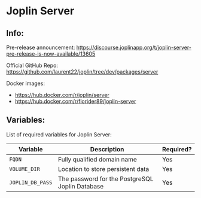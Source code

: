 # Joplin Server

## Info:

Pre-release announcement: https://discourse.joplinapp.org/t/joplin-server-pre-release-is-now-available/13605

Official GitHub Repo: https://github.com/laurent22/joplin/tree/dev/packages/server

Docker images:
- https://hub.docker.com/r/joplin/server
- https://hub.docker.com/r/florider89/joplin-server

## Variables:

List of required variables for Joplin Server:

|Variable|Description|Required?|
|--------|-----------|---------|
| `FQDN` | Fully qualified domain name | Yes |
| `VOLUME_DIR` | Location to store persistent data | Yes |
| `JOPLIN_DB_PASS` | The password for the PostgreSQL Joplin Database | Yes |